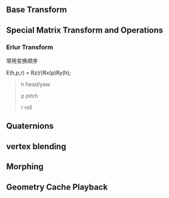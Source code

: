 

## Base Transform





## Special Matrix Transform and Operations



### Erlur Transform

常用变换顺序

E(h,p,r) = Rz(r)Rx(p)Ry(h);

> h head/yaw
>
> p pitch
>
> r roll





## Quaternions

## vertex blending

## Morphing


## Geometry Cache Playback



